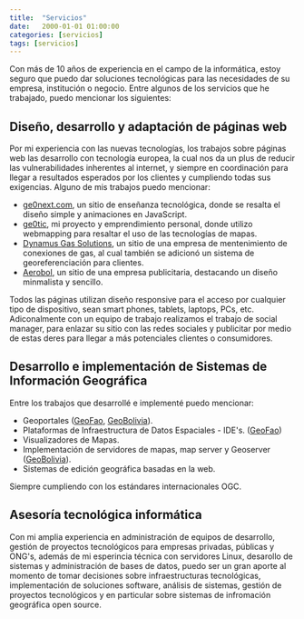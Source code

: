 ```yaml
---
title:  "Servicios"
date:   2000-01-01 01:00:00
categories: [servicios]
tags: [servicios]
---
```


Con más de 10 años de experiencia en el campo de la informática, estoy seguro que puedo dar soluciones tecnológicas para las necesidades de su empresa, institución o negocio. Entre algunos de los servicios que he trabajado, puedo mencionar los siguientes:

## Diseño, desarrollo y adaptación de páginas web
Por mi experiencia con las nuevas tecnologías, los trabajos sobre páginas web las desarrollo con tecnología europea, la cual nos da un plus de reducir las vulnerabilidades inherentes al internet, y siempre en coordinación para llegar a resultados esperados por los clientes y cumpliendo todas sus exigencias. Alguno de mis trabajos puedo mencionar:

- [ge0next.com][ge0next], un sitio de enseñanza tecnológica, donde se resalta el diseño simple y animaciones en JavaScript.
- [ge0tic][ge0tic], mi proyecto y emprendimiento personal, donde utilizo webmapping para resaltar el uso de las tecnologías de mapas.
- [Dynamus Gas Solutions][dynamusgas], un sitio de una empresa de mentenimiento de conexiones de gas, al cual también se adicionó un sistema de georeferenciación para clientes.
- [Aerobol][aerobol], un sitio de una empresa publicitaria, destacando un diseño minmalista y sencillo.

Todos las páginas utilizan diseño responsive para el acceso por cualquier tipo de dispositivo, sean smart phones, tablets, laptops, PCs, etc.
Adiconalmente con un equipo de trabajo realizamos el trabajo de social manager, para enlazar su sitio con las redes sociales y publicitar por medio de estas deres para llegar a más potenciales clientes o consumidores.

## Desarrollo e implementación de Sistemas de Información Geográfica
Entre los trabajos que desarrollé e implementé puedo mencionar:

- Geoportales ([GeoFao][geofao], [GeoBolivia][geobolivia]).
- Plataformas de Infraestructura de Datos Espaciales - IDE's. ([GeoFao][geofao])
- Visualizadores de Mapas.
- Implementación de servidores de mapas, map server y Geoserver ([GeoBolivia][geobolivia]).
- Sistemas de edición geográfica basadas en la web.

Siempre cumpliendo con los estándares internacionales OGC.

## Asesoría tecnológica informática
Con mi amplia experiencia en administración de equipos de desarrollo, gestión de proyectos tecnológicos para empresas privadas, públicas y ONG's, además de mi esperincia técnica con servidores Linux, desarollo de sistemas y administración de bases de datos, puedo ser un gran aporte al momento de tomar decisiones sobre infraestructuras tecnológicas, implementación de soluciones software, análisis de sistemas, gestión de proyectos tecnológicos y en particular sobre sistemas de infromación geográfica open source.


[ge0next]:     http://www.ge0next.com
[ge0tic]:      http://www.ge0tic.net
[dynamusgas]:  http://www.dynamusgas.com
[aerobol]:     http://www.aerobol.com
[geofao]:      http://geofao.org.bo
[geobolivia]:  http://geo.gob.bo
